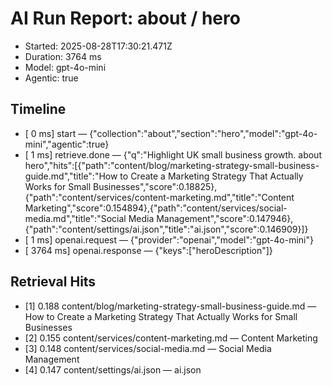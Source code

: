 # AI Run Report: about / hero

- Started: 2025-08-28T17:30:21.471Z
- Duration: 3764 ms
- Model: gpt-4o-mini
- Agentic: true

## Timeline
- [    0 ms] start — {"collection":"about","section":"hero","model":"gpt-4o-mini","agentic":true}
- [    1 ms] retrieve.done — {"q":"Highlight UK small business growth. about hero","hits":[{"path":"content/blog/marketing-strategy-small-business-guide.md","title":"How to Create a Marketing Strategy That Actually Works for Small Businesses","score":0.18825},{"path":"content/services/content-marketing.md","title":"Content Marketing","score":0.154894},{"path":"content/services/social-media.md","title":"Social Media Management","score":0.147946},{"path":"content/settings/ai.json","title":"ai.json","score":0.146909}]}
- [    1 ms] openai.request — {"provider":"openai","model":"gpt-4o-mini"}
- [ 3764 ms] openai.response — {"keys":["heroDescription"]}

## Retrieval Hits
- [1] 0.188 content/blog/marketing-strategy-small-business-guide.md — How to Create a Marketing Strategy That Actually Works for Small Businesses
- [2] 0.155 content/services/content-marketing.md — Content Marketing
- [3] 0.148 content/services/social-media.md — Social Media Management
- [4] 0.147 content/settings/ai.json — ai.json
